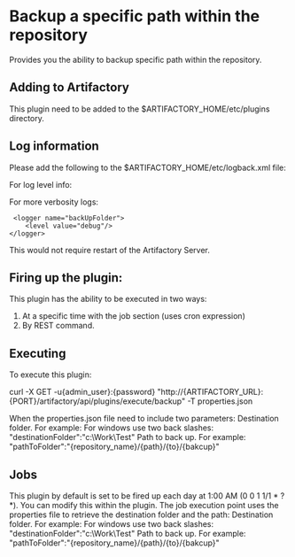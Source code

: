 Backup a specific path within the repository
============================================

Provides you the ability to backup specific path within the repository.

Adding to Artifactory
----------------------
This plugin need to be added to the $ARTIFACTORY_HOME/etc/plugins directory.

Log information
----------------------
Please add the following to the $ARTIFACTORY_HOME/etc/logback.xml file:

For log level info:
 <logger name="backUpFolder">
        <level value="info"/>
 </logger>

For more verbosity logs:

	 <logger name="backUpFolder">
        <level value="debug"/>
    </logger>
	
This would not require restart of the Artifactory Server.

Firing up the plugin:
----------------------

This plugin has the ability to be executed in two ways:
1. At a specific time with the job section (uses cron expression)
2. By REST command.

Executing
---------

To execute this plugin:

curl -X GET -u{admin_user}:{password} "http://{ARTIFACTORY_URL}:{PORT}/artifactory/api/plugins/execute/backup" -T properties.json 

When the properties.json file need to include two parameters:
Destination folder. For example: For windows use two back slashes: "destinationFolder":"c:\\Work\\Test"
Path to back up. For example: "pathToFolder":"{repository_name}/{path}/{to}/{bakcup}"

Jobs
---------
This plugin by default is set to be fired up each day at 1:00 AM (0 0 1 1/1 * ? *). You can modify this within the plugin.
The job execution point uses the properties file to retrieve the destination folder and the path:
Destination folder. For example: For windows use two back slashes: "destinationFolder":"c:\\Work\\Test"
Path to back up. For example: "pathToFolder":"{repository_name}/{path}/{to}/{bakcup}"
